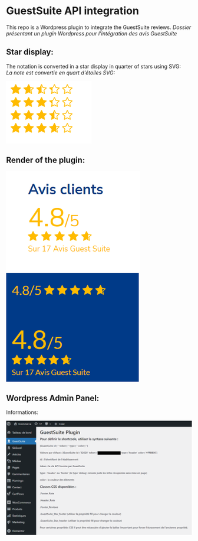 # GuestSuite API integration

This repo is a Wordpress plugin to integrate the GuestSuite reviews.
*Dossier présentant un plugin Wordpress pour l'intégration des avis GuestSuite*

## Star display:

The notation is converted in a star display in quarter of stars using SVG:  
*La note est convertie en quart d'étoiles SVG:*

![Stars](Pictures/Stars.png)

## Render of the plugin:

![Reviews](Pictures/Rendu.png)
![Reviews](Pictures/GuestSuite.png)


## Wordpress Admin Panel:

Informations:  

![GuestSuite](Pictures/Shortcode.png)




